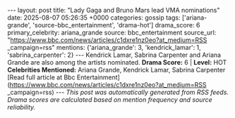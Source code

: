 --- layout: post title: "Lady Gaga and Bruno Mars lead VMA nominations" date: 2025-08-07 05:26:35 +0000 categories: gossip tags: ['ariana-grande', 'source-bbc_entertainment', 'drama-hot'] drama_score: 6 primary_celebrity: ariana_grande source: bbc_entertainment source_url: "https://www.bbc.com/news/articles/c1dxre1nz0eo?at_medium=RSS _campaign=rss" mentions: {'ariana_grande': 3, 'kendrick_lamar': 1, 'sabrina_carpenter': 2} --- Kendrick Lamar, Sabrina Carpenter and Ariana Grande are also among the artists nominated. **Drama Score:** 6 | **Level:** HOT **Celebrities Mentioned:** Ariana Grande, Kendrick Lamar, Sabrina Carpenter [Read full article at Bbc Entertainment](https://www.bbc.com/news/articles/c1dxre1nz0eo?at_medium=RSS _campaign=rss) --- *This post was automatically generated from RSS feeds. Drama scores are calculated based on mention frequency and source reliability.*
